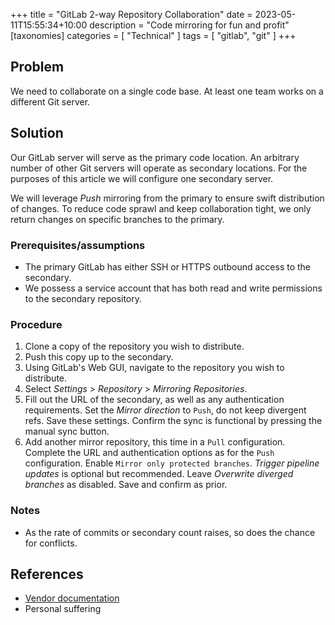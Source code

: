 +++
title = "GitLab 2-way Repository Collaboration"
date = 2023-05-11T15:55:34+10:00
description = "Code mirroring for fun and profit"
[taxonomies]
categories = [ "Technical" ]
tags = [ "gitlab", "git" ]
+++

## Problem

We need to collaborate on a single code base.
At least one team works on a different Git server.

## Solution

Our GitLab server will serve as the primary code location.
An arbitrary number of other Git servers will operate as secondary locations.
For the purposes of this article we will configure one secondary server.

We will leverage _Push_ mirroring from the primary to ensure swift distribution of changes.
To reduce code sprawl and keep collaboration tight, we only return changes on specific branches to the primary.

### Prerequisites/assumptions

- The primary GitLab has either SSH or HTTPS outbound access to the secondary.
- We possess a service account that has both read and write permissions to the secondary repository.

### Procedure

1. Clone a copy of the repository you wish to distribute.
1. Push this copy up to the secondary.
1. Using GitLab's Web GUI, navigate to the repository you wish to distribute.
1. Select _Settings_ > _Repository_ > _Mirroring Repositories_.
1. Fill out the URL of the secondary, as well as any authentication requirements.
   Set the _Mirror direction_ to `Push`, do not keep divergent refs.
   Save these settings.
   Confirm the sync is functional by pressing the manual sync button.
1. Add another mirror repository, this time in a `Pull` configuration.
   Complete the URL and authentication options as for the `Push` configuration.
   Enable `Mirror only protected branches`.
   _Trigger pipeline updates_ is optional but recommended.
   Leave _Overwrite diverged branches_ as disabled.
   Save and confirm as prior.

### Notes

- As the rate of commits or secondary count raises, so does the chance for conflicts.

## References

- [Vendor documentation](https://docs.gitlab.com/ee/user/project/repository/mirror/)
- Personal suffering
